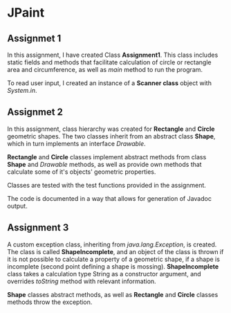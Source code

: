 # JPaint

## Assignmet 1

In this assignment, I have created Class __Assignment1__.
This class includes static fields and methods that facilitate calculation of circle or rectangle area and circumference, as well as _main_ method to run the program.

To read user input, I created an instance of a __Scanner class__ object with _System.in_.

## Assignmet 2

In this assignment, class hierarchy was created for __Rectangle__ and __Circle__ geometric shapes. The two classes inherit from an abstract class __Shape__, which in turn implements an interface _Drawable_.

__Rectangle__ and __Circle__ classes implement abstract methods from class __Shape__ and _Drawable_ methods, as well as provide own methods that calculate some of it's objects' geometric properties.

Classes are tested with the test functions provided in the assignment.

The code is documented in a way that allows for generation of Javadoc output.

## Assignment 3

A custom exception class, inheriting from _java.lang.Exception_, is created. The class is called __ShapeIncomplete__, and an object of the class is thrown if it is not possible to calculate a property of a geometric shape, if a shape is incomplete (second point defining a shape is mossing). __ShapeIncomplete__ class takes a calculation type String as a constructor argument, and overrides _toString_ method with relevant information.

__Shape__ classes abstract methods, as well as __Rectangle__ and __Circle__ classes methods throw the exception.
